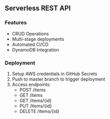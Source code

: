 ## Serverless REST API

### Features
- CRUD Operations
- Multi-stage deployments
- Automated CI/CD
- DynamoDB Integration

### Deployment
1. Setup AWS credentials in GitHub Secrets
2. Push to master branch to trigger deployment
3. Access endpoints:
   - POST /items
   - GET /items
   - GET /items/{id}
   - PUT /items/{id}
   - DELETE /items/{id}